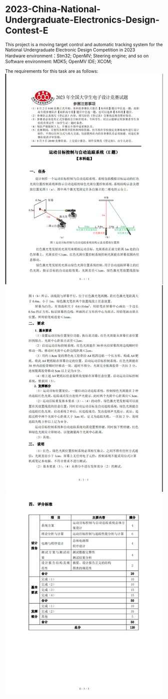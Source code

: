 # 2023-China-National-Undergraduate-Electronics-Design-Contest-E
This project is a moving target control and automatic tracking system for the National Undergraduate Electronic Design Competition in 2023  
Hardware environment：Stm32; OpenMV; Steering engine; and so on  
Software environment: MDK5; OpenMV IDE; XCOM;  

The requirements for this task are as follows:  
![image](https://github.com/hjwqaq/2023-China-National-Undergraduate-Electronics-Design-Contest-E/blob/main/1.png)
![image](https://github.com/hjwqaq/2023-China-National-Undergraduate-Electronics-Design-Contest-E/blob/main/2.png)
![image](https://github.com/hjwqaq/2023-China-National-Undergraduate-Electronics-Design-Contest-E/blob/main/3.png)

